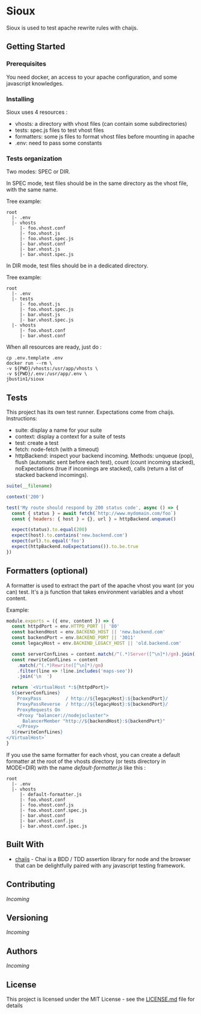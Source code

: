 # Sioux

Sioux is used to test apache rewrite rules with chaijs.

## Getting Started

### Prerequisites

You need docker, an access to your apache configuration, and some javascript knowledges.

### Installing

Sioux uses 4 resources :

- vhosts: a directory with vhost files (can contain some subdirectories)
- tests: spec.js files to test vhost files
- formatters: some js files to format vhost files before mounting in apache
- .env: need to pass some constants

### Tests organization

Two modes: SPEC or DIR.

In SPEC mode, test files should be in the same directory as the vhost file, with the same name.

Tree example:

```
root
  |- .env
  |- vhosts
     |- foo.vhost.conf
     |- foo.vhost.js
     |- foo.vhost.spec.js
     |- bar.vhost.conf
     |- bar.vhost.js
     |- bar.vhost.spec.js
```

In DIR mode, test files should be in a dedicated directory.

Tree example:

```
root
  |- .env
  |- tests
     |- foo.vhost.js
     |- foo.vhost.spec.js
     |- bar.vhost.js
     |- bar.vhost.spec.js
  |- vhosts
     |- foo.vhost.conf
     |- bar.vhost.conf
```

When all resources are ready, just do :

```
cp .env.template .env
docker run --rm \
-v ${PWD}/vhosts:/usr/app/vhosts \
-v ${PWD}/.env:/usr/app/.env \
jbustin1/sioux
```

## Tests

This project has its own test runner. Expectations come from chaijs.
Instructions:

- suite: display a name for your suite
- context: display a context for a suite of tests
- test: create a test
- fetch: node-fetch (with a timeout)
- httpBackend: inspect your backend incoming. Methods: unqueue (pop), flush (automatic sent before each test), count (count incoming stacked), noExpectations (true if incomings are stacked), calls (return a list of stacked backend incomings).

```js
suite(__filename)

context('200')

test('My route should respond by 200 status code', async () => {
  const { status } = await fetch(`http://www.mydomain.com/foo`)
  const { headers: { host } = {}, url } = httpBackend.unqueue()

  expect(status).to.equal(200)
  expect(host).to.contains('new.backend.com')
  expect(url).to.equal('foo')
  expect(httpBackend.noExpectations()).to.be.true
})
```

## Formatters (optional)

A formatter is used to extract the part of the apache vhost you want (or you can) test. It's a js function that takes environment variables and a vhost content.

Example:

```js
module.exports = ({ env, content }) => {
  const httpdPort = env.HTTPD_PORT || '80'
  const backendHost = env.BACKEND_HOST || 'new.backend.com'
  const backendPort = env.BACKEND_PORT || '3011'
  const legacyHost = env.BACKEND_LEGACY_HOST || 'old.backend.com'

  const serverConfLines = content.match(/^(.*)Server([^\n]*)/gm).join('\n  ')
  const rewriteConfLines = content
    .match(/^(.*)Rewrite([^\n]*)/gm)
    .filter(line => !line.includes('maps-seo'))
    .join('\n  ')

  return `<VirtualHost *:${httpdPort}>
  ${serverConfLines}
    ProxyPass         / http://${legacyHost}:${backendPort}/
    ProxyPassReverse  / http://${legacyHost}:${backendPort}/
    ProxyRequests On
    <Proxy "balancer://nodejscluster">
      BalancerMember "http://${backendHost}:${backendPort}"
    </Proxy>
  ${rewriteConfLines}
</VirtualHost>`
}
```

If you use the same formatter for each vhost, you can create a default formatter at the root of the vhosts directory (or tests directory in MODE=DIR) with the name _default-formatter.js_ like this :

```
root
  |- .env
  |- vhosts
     |- default-formatter.js
     |- foo.vhost.conf
     |- foo.vhost.conf.js
     |- foo.vhost.conf.spec.js
     |- bar.vhost.conf
     |- bar.vhost.conf.js
     |- bar.vhost.conf.spec.js
```

## Built With

- [chaijs](https://www.chaijs.com/) - Chai is a BDD / TDD assertion library for node and the browser that can be delightfully paired with any javascript testing framework.

## Contributing

_Incoming_

## Versioning

_Incoming_

## Authors

_Incoming_

## License

This project is licensed under the MIT License - see the [LICENSE.md](LICENSE.md) file for details
